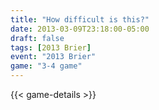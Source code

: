 ```yaml
---
title: "How difficult is this?"
date: 2013-03-09T23:18:00-05:00
draft: false
tags: [2013 Brier]
event: "2013 Brier"
game: "3-4 game"
---
```

{{< game-details >}}
<!--more--> 